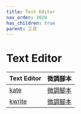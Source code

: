 ```yaml
---
title: Text Editor
nav_order: 3020
has_children: true
parent: 工具
---
```



# Text Editor

| Text Editor | 微調腳本 |
| --- | --- |
| [kate](https://samwhelp.github.io/note-about-kubuntu/read/subject/tool/text-editor/kate.html) | [微調腳本](https://github.com/samwhelp/kubuntu-adjustment/tree/main/prototype/main/tool-config/part/kate) |
| [kwrite](https://samwhelp.github.io/note-about-kubuntu/read/subject/tool/text-editor/kwrite.html) | [微調腳本](https://github.com/samwhelp/kubuntu-adjustment/tree/main/prototype/main/tool-config/part/kwrite) |

